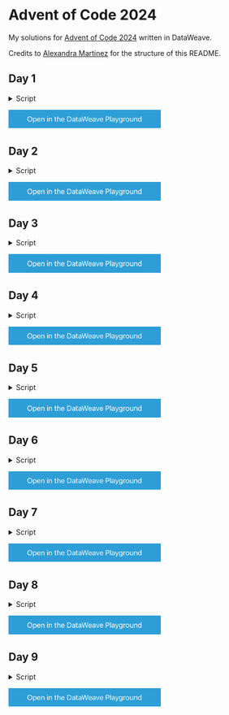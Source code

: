 # Advent of Code 2024

My solutions for [Advent of Code 2024](https://adventofcode.com/2024/) written in DataWeave.

Credits to [Alexandra Martinez](https://github.com/alexandramartinez/adventofcode-2024/tree/main) for the structure of this README.

## Day 1

<details>
  <summary>Script</summary>
  https://github.com/mtransier/AdventOfCode2024/blob/1ed4f7cce2a681169e490271764e49eae0366f1a/day1/transform.dwl#L1-L17
</details>

<a href="https://dataweave.mulesoft.com/learn/playground?projectMethod=GHRepo&repo=mtransier%2FAdventOfCode2024&path=day1"><img width="300" src="images/dwplayground-button.png"></a>

## Day 2

<details>
  <summary>Script</summary>
  https://github.com/mtransier/AdventOfCode2024/blob/1ed4f7cce2a681169e490271764e49eae0366f1a/day2/transform.dwl#L1-L27
</details>

<a href="https://dataweave.mulesoft.com/learn/playground?projectMethod=GHRepo&repo=mtransier%2FAdventOfCode2024&path=day2"><img width="300" src="images/dwplayground-button.png"></a>

## Day 3

<details>
  <summary>Script</summary>
  https://github.com/mtransier/AdventOfCode2024/blob/1ed4f7cce2a681169e490271764e49eae0366f1a/day3/transform.dwl#L1-L43
</details>

<a href="https://dataweave.mulesoft.com/learn/playground?projectMethod=GHRepo&repo=mtransier%2FAdventOfCode2024&path=day3"><img width="300" src="images/dwplayground-button.png"></a>

## Day 4

<details>
  <summary>Script</summary>
  https://github.com/mtransier/AdventOfCode2024/blob/1ed4f7cce2a681169e490271764e49eae0366f1a/day4/transform.dwl#L1-L37
</details>

<a href="https://dataweave.mulesoft.com/learn/playground?projectMethod=GHRepo&repo=mtransier%2FAdventOfCode2024&path=day4"><img width="300" src="images/dwplayground-button.png"></a>

## Day 5

<details>
  <summary>Script</summary>
  https://github.com/mtransier/AdventOfCode2024/blob/1ed4f7cce2a681169e490271764e49eae0366f1a/day5/transform.dwl#L1-L41
</details>

<a href="https://dataweave.mulesoft.com/learn/playground?projectMethod=GHRepo&repo=mtransier%2FAdventOfCode2024&path=day5"><img width="300" src="images/dwplayground-button.png"></a>

## Day 6

<details>
  <summary>Script</summary>
  https://github.com/mtransier/AdventOfCode2024/blob/791abaa2f194143b7d8c6258b68de0cf83f4183a/day6/transform.dwl#L1-L116
</details>

<a href="https://dataweave.mulesoft.com/learn/playground?projectMethod=GHRepo&repo=mtransier%2FAdventOfCode2024&path=day6"><img width="300" src="images/dwplayground-button.png"></a>

## Day 7

<details>
  <summary>Script</summary>
  https://github.com/mtransier/AdventOfCode2024/blob/1ed4f7cce2a681169e490271764e49eae0366f1a/day7/transform.dwl#L1-L38
</details>

<a href="https://dataweave.mulesoft.com/learn/playground?projectMethod=GHRepo&repo=mtransier%2FAdventOfCode2024&path=day7"><img width="300" src="images/dwplayground-button.png"></a>

## Day 8

<details>
  <summary>Script</summary>
  https://github.com/mtransier/AdventOfCode2024/blob/58900a9c2bc1e70ae13bede39c0f467c2c8cdd67/day8/transform.dwl#L1-L57
</details>

<a href="https://dataweave.mulesoft.com/learn/playground?projectMethod=GHRepo&repo=mtransier%2FAdventOfCode2024&path=day8"><img width="300" src="images/dwplayground-button.png"></a>

## Day 9

<details>
  <summary>Script</summary>
  https://github.com/mtransier/AdventOfCode2024/blob/3ac77f587b6aece77ac428da2dcb0bf6a598cf1c/day9/transform.dwl#L1-L67
</details>

<a href="https://dataweave.mulesoft.com/learn/playground?projectMethod=GHRepo&repo=mtransier%2FAdventOfCode2024&path=day9"><img width="300" src="images/dwplayground-button.png"></a>
